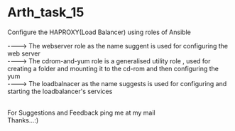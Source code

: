 # Arth_task_15
Configure the HAPROXY(Load Balancer) using roles of Ansible

----> The webserver role as the name suggent is used for configuring the web server<br>
----> The cdrom-and-yum role is a generalised utility role , used for creating a folder and mounting it to the cd-rom and then configuring the yum<br>
----> The loadbalnacer as the name suggests is used for configuring and starting the loadbalancer's services<br>

<br>
For Suggestions and Feedback ping me at my mail<br>
Thanks...:)
